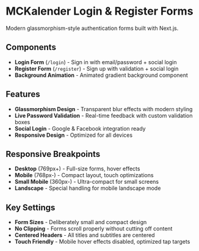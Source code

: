 # MCKalender Login & Register Forms

Modern glassmorphism-style authentication forms built with Next.js.

## Components

- **Login Form** (`/login`) - Sign in with email/password + social login
- **Register Form** (`/register`) - Sign up with validation + social login
- **Background Animation** - Animated gradient background component

## Features

- **Glassmorphism Design** - Transparent blur effects with modern styling
- **Live Password Validation** - Real-time feedback with custom validation boxes
- **Social Login** - Google & Facebook integration ready
- **Responsive Design** - Optimized for all devices

## Responsive Breakpoints

- **Desktop** (769px+) - Full-size forms, hover effects
- **Mobile** (768px-) - Compact layout, touch optimizations
- **Small Mobile** (360px-) - Ultra-compact for small screens
- **Landscape** - Special handling for mobile landscape mode

## Key Settings

- **Form Sizes** - Deliberately small and compact design
- **No Clipping** - Forms scroll properly without cutting off content
- **Centered Headers** - All titles and subtitles are centered
- **Touch Friendly** - Mobile hover effects disabled, optimized tap targets